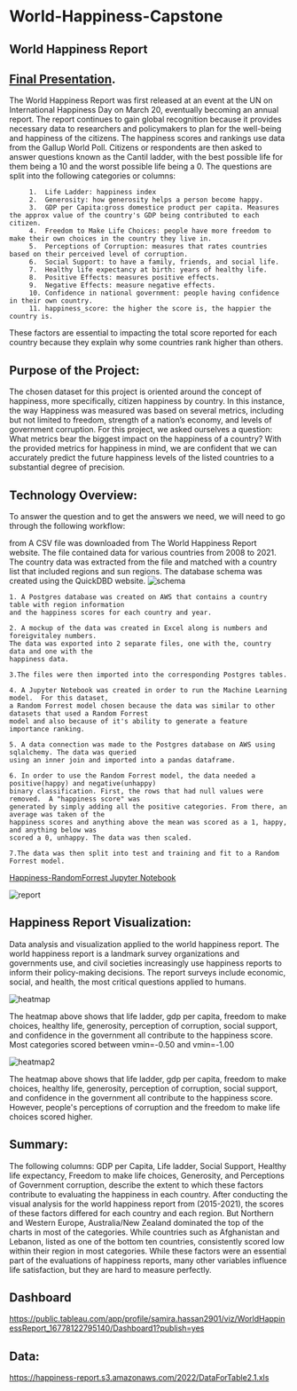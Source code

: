 # World-Happiness-Capstone

## World Happiness Report
## [Final Presentation](https://docs.google.com/presentation/d/1Dt9I_qmnNMduy1YAxSd3_vaHaq-KnmU-d4XY1RsncrM/edit#slide=id.g2236420c9a6_1_0).


The World Happiness Report was first released at an event at the UN on International Happiness Day on March 20, eventually becoming an annual report.  The report continues to gain global recognition because it provides necessary data to researchers and policymakers to plan for the well-being and happiness of the citizens.
The happiness scores and rankings use data from the Gallup World Poll.  Citizens or respondents are then asked to answer questions known as the Cantil ladder, with the best possible life for them being a 10 and the worst possible life being a 0.  The questions are split into the following categories or columns:

         1.  Life Ladder: happiness index
         2.  Generosity: how generosity helps a person become happy.   
         3.  GDP per Capita:gross domestice product per capita. Measures the approx value of the country's GDP being contributed to each citizen.  
         4.  Freedom to Make Life Choices: people have more freedom to make their own choices in the country they live in.
         5.  Perceptions of Corruption: measures that rates countries based on their perceived level of corruption.
         6.  Social Support: to have a family, friends, and social life.
         7.  Healthy life expectancy at birth: years of healthy life.
         8.  Positive Effects: measures positive effects.
         9.  Negative Effects: measure negative effects.
         10. Confidence in national government: people having confidence in their own country.
         11. happiness_score: the higher the score is, the happier the country is.

These factors are essential to impacting the total score reported for each country because they explain why some countries rank higher than others.

## Purpose of the Project:

The chosen dataset for this project is oriented around the concept of happiness, more specifically, citizen happiness by country. In this instance, the way Happiness was measured was based on several metrics, including but not limited to freedom, strength of a nation’s economy, and levels of government corruption. For this project, we asked ourselves a question: What metrics bear the biggest impact on the happiness of a country?  With the provided metrics for happiness in mind, we are confident that we can accurately predict the future happiness levels of the listed countries to a substantial degree of precision.


## Technology Overview:

To answer the question and to get the answers we need, we will need to go through the following workflow:

   from A CSV file was downloaded from The World Happiness Report website.  The file contained data for various countries 
    from 2008 to 2021. The country data was extracted from the file and matched with a country list that included regions
    and sun regions. The database schema was created using the QuickDBD website.
![schema](https://user-images.githubusercontent.com/110853496/224196018-3475a502-c982-4cc5-9f9e-bd1d3109e05b.png)

    1. A Postgres database was created on AWS that contains a country table with region information 
    and the happiness scores for each country and year.
    
    2. A mockup of the data was created in Excel along is numbers and foreigvitaley numbers.  
    The data was exported into 2 separate files, one with the, country data and one with the 
    happiness data. 
    
    3.The files were then imported into the corresponding Postgres tables.
    
    4. A Jupyter Notebook was created in order to run the Machine Learning model.  For this dataset, 
    a Random Forrest model chosen because the data was similar to other datasets that used a Random Forrest
    model and also because of it's ability to generate a feature importance ranking.
    
    5. A data connection was made to the Postgres database on AWS using sqlalchemy. The data was queried
    using an inner join and imported into a pandas dataframe.
    
    6. In order to use the Random Forrest model, the data needed a positive(happy) and negative(unhappy)
    binary classification. First, the rows that had null values were removed.  A "happiness score" was
    generated by simply adding all the positive categories. From there, an average was taken of the 
    happiness scores and anything above the mean was scored as a 1, happy, and anything below was 
    scored a 0, unhappy. The data was then scaled.
         
    7.The data was then split into test and training and fit to a Random Forrest model. 
    
[Happiness-RandomForrest Jupyter Notebook](Notebook/Happiness-RandomForrest.ipynb)

![report](https://user-images.githubusercontent.com/110853496/225783515-e4270114-f2aa-49be-bd0c-35767c64c535.png)

## Happiness Report Visualization:

Data analysis and visualization applied to the world happiness report.  The world happiness report is a landmark survey organizations and governments use, and civil societies increasingly use happiness reports to inform their policy-making decisions.  The report surveys include economic, social, and health, the most critical questions applied to humans. 

![heatmap](https://user-images.githubusercontent.com/114379268/226523145-9dad5077-d3af-4ac2-8045-d4e22934d763.png)

The heatmap above shows that life ladder, gdp per capita, freedom to make choices, healthy life, generosity, perception of corruption, social support, and confidence in the government all contribute to the happiness score.  Most categories scored between vmin=-0.50 and vmin=-1.00

![heatmap2](https://user-images.githubusercontent.com/114379268/226523245-12819f5a-bca3-4114-99e5-0750a0b817f9.png)

The heatmap above shows that life ladder, gdp per capita, freedom to make choices, healthy life, generosity, perception of corruption, social support, and confidence in the government all contribute to the happiness score. However, people's perceptions of corruption and the freedom to make life choices scored higher.

## Summary:
The following columns: GDP per Capita, Life ladder, Social Support, Healthy life expectancy, Freedom to make life choices, Generosity, and Perceptions of Government corruption, describe the extent to which these factors contribute to evaluating the happiness in each country. After conducting the visual analysis for the world happiness report from (2015-2021), the scores of these factors differed for each country and each region. But Northern and Western Europe, Australia/New Zealand dominated the top of the charts in most of the categories.  While countries such as Afghanistan and Lebanon, listed as one of the bottom ten countries, consistently scored low within their region in most categories.  While these factors were an essential part of the evaluations of happiness reports, many other variables influence life satisfaction, but they are hard to measure perfectly.

## Dashboard
https://public.tableau.com/app/profile/samira.hassan2901/viz/WorldHappinessReport_16778122795140/Dashboard1?publish=yes


## Data:

https://happiness-report.s3.amazonaws.com/2022/DataForTable2.1.xls

